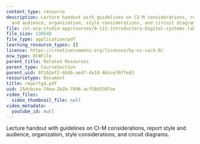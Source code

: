 ```yaml
---
content_type: resource
description: Lecture handout with guidelines on CI-M considerations, report style
  and audience, organization, style considerations, and circuit diagrams.
file: /ol-ocw-studio-app/courses/6-111-introductory-digital-systems-laboratory-spring-2006/25dcbcea74ea2b2b7046acf58d3307ae_reportgd.pdf
file_size: 139548
file_type: application/pdf
learning_resource_types: []
license: https://creativecommons.org/licenses/by-nc-sa/4.0/
ocw_type: OCWFile
parent_title: Related Resources
parent_type: CourseSection
parent_uid: 8f162ef2-6bdb-ae47-4a18-461ce76ffe83
resourcetype: Document
title: reportgd.pdf
uid: 25dcbcea-74ea-2b2b-7046-acf58d3307ae
video_files:
  video_thumbnail_file: null
video_metadata:
  youtube_id: null
---
```

Lecture handout with guidelines on CI-M considerations, report style and audience, organization, style considerations, and circuit diagrams.